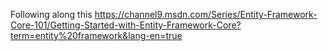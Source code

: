 Following along this https://channel9.msdn.com/Series/Entity-Framework-Core-101/Getting-Started-with-Entity-Framework-Core?term=entity%20framework&lang-en=true